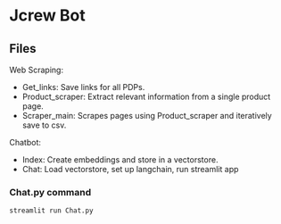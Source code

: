 # Jcrew Bot

## Files

Web Scraping:
* Get_links: Save links for all PDPs.
* Product_scraper: Extract relevant information from a single product page. 
* Scraper_main: Scrapes pages using Product_scraper and iteratively save to csv. 

Chatbot:
* Index: Create embeddings and store in a vectorstore. 
* Chat: Load vectorstore, set up langchain, run streamlit app


### Chat.py command
```
streamlit run Chat.py
```
